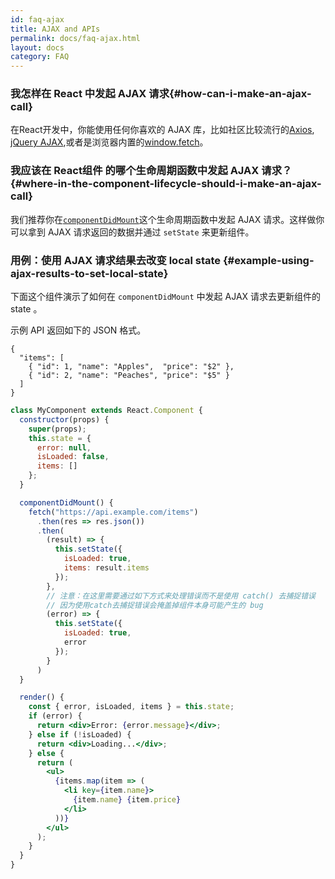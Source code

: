 ```yaml
---
id: faq-ajax
title: AJAX and APIs
permalink: docs/faq-ajax.html
layout: docs
category: FAQ
---
```


### 我怎样在 React 中发起 AJAX 请求{#how-can-i-make-an-ajax-call}

在React开发中，你能使用任何你喜欢的 AJAX 库，比如社区比较流行的[Axios](https://github.com/axios/axios), [jQuery AJAX](https://api.jquery.com/jQuery.ajax/),或者是浏览器内置的[window.fetch](https://developer.mozilla.org/en-US/docs/Web/API/Fetch_API)。

### 我应该在 React组件 的哪个生命周期函数中发起 AJAX 请求？{#where-in-the-component-lifecycle-should-i-make-an-ajax-call}

我们推荐你在[`componentDidMount`](/docs/react-component.html#mounting)这个生命周期函数中发起 AJAX 请求。这样做你可以拿到 AJAX 请求返回的数据并通过 `setState` 来更新组件。

### 用例：使用 AJAX 请求结果去改变 local state {#example-using-ajax-results-to-set-local-state}

下面这个组件演示了如何在 `componentDidMount` 中发起 AJAX 请求去更新组件的 state 。

示例 API 返回如下的 JSON 格式。

```
{
  "items": [
    { "id": 1, "name": "Apples",  "price": "$2" },
    { "id": 2, "name": "Peaches", "price": "$5" }
  ] 
}
```

```jsx
class MyComponent extends React.Component {
  constructor(props) {
    super(props);
    this.state = {
      error: null,
      isLoaded: false,
      items: []
    };
  }

  componentDidMount() {
    fetch("https://api.example.com/items")
      .then(res => res.json())
      .then(
        (result) => {
          this.setState({
            isLoaded: true,
            items: result.items
          });
        },
        // 注意：在这里需要通过如下方式来处理错误而不是使用 catch() 去捕捉错误
        // 因为使用catch去捕捉错误会掩盖掉组件本身可能产生的 bug
        (error) => {
          this.setState({
            isLoaded: true,
            error
          });
        }
      )
  }

  render() {
    const { error, isLoaded, items } = this.state;
    if (error) {
      return <div>Error: {error.message}</div>;
    } else if (!isLoaded) {
      return <div>Loading...</div>;
    } else {
      return (
        <ul>
          {items.map(item => (
            <li key={item.name}>
              {item.name} {item.price}
            </li>
          ))}
        </ul>
      );
    }
  }
}
```
